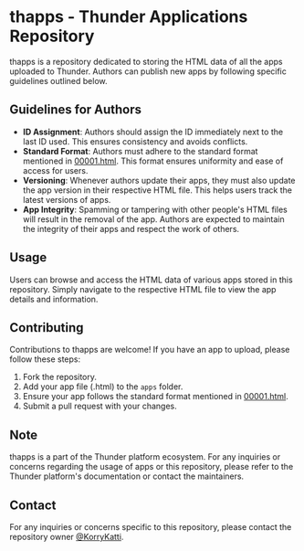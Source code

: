 # thapps - Thunder Applications Repository

thapps is a repository dedicated to storing the HTML data of all the apps uploaded to Thunder. Authors can publish new apps by following specific guidelines outlined below.

## Guidelines for Authors

- **ID Assignment**: Authors should assign the ID immediately next to the last ID used. This ensures consistency and avoids conflicts.
- **Standard Format**: Authors must adhere to the standard format mentioned in [00001.html](https://github.com/KorryKatti/thapps/blob/main/apps/00001.html). This format ensures uniformity and ease of access for users.
- **Versioning**: Whenever authors update their apps, they must also update the app version in their respective HTML file. This helps users track the latest versions of apps.
- **App Integrity**: Spamming or tampering with other people's HTML files will result in the removal of the app. Authors are expected to maintain the integrity of their apps and respect the work of others.

## Usage

Users can browse and access the HTML data of various apps stored in this repository. Simply navigate to the respective HTML file to view the app details and information.

## Contributing

Contributions to thapps are welcome! If you have an app to upload, please follow these steps:

1. Fork the repository.
2. Add your app file (.html) to the `apps` folder.
3. Ensure your app follows the standard format mentioned in [00001.html](00001.html).
4. Submit a pull request with your changes.

## Note

thapps is a part of the Thunder platform ecosystem. For any inquiries or concerns regarding the usage of apps or this repository, please refer to the Thunder platform's documentation or contact the maintainers.

## Contact

For any inquiries or concerns specific to this repository, please contact the repository owner [@KorryKatti](https://github.com/KorryKatti).


